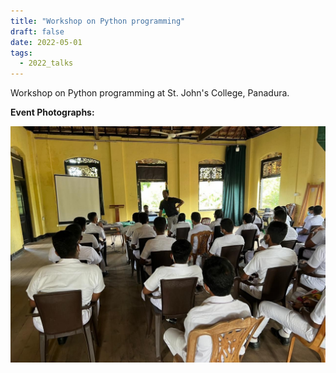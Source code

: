 ```yaml
---
title: "Workshop on Python programming"
draft: false
date: 2022-05-01
tags:
  - 2022_talks
---
```


Workshop on Python programming at St. John's College, Panadura.

**Event Photographs:**
<p >
  <img src="../../images/2022-workshop-on-python-programming.jpg" alt="Workshop on Python programming at St. John's College, Panadura" />
</p>
